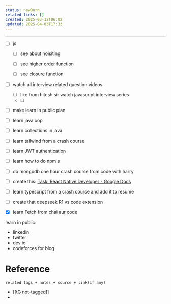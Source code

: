 ```yaml
---
status: newBorn
related-links: []
created: 2025-03-12T06:02
updated: 2025-04-03T17:33
---
```

---




- [ ] js
	- [ ] see about hoisiting
	- [ ] see higher order function
	- [ ] see closure function


- [ ] watch all interview related question videos
	- [ ] like from hitesh sir watch javascript interview series
	- [ ] 

- [ ] make learn in public plan
- [ ] learn java oop
- [ ] learn collections in java
- [ ] learn tailwind from a crash course
- [ ] learn JWT authentication
- [ ] learn how to do npm s
- [ ] do mongodb one hour crash course from code with harry
- [ ] create this: [Task: React Native Developer - Google Docs](https://docs.google.com/document/d/1fdO05vr8X-qskvnsUREhVf8A5X9ZajFx0XMvvo79CVo/edit?tab=t.0#heading=h.v0h6opl86rqj)
- [ ] learn typescript from a crash course and add it to resume
- [ ] create that deepseek R1 vs code extension
- [x] learn Fetch from chai aur code



learn in public:

- linkedin
- twitter
- dev io
- codeforces for blog

# Reference
`related tags + notes + source + link(if any)`
 
- [[tG not-tagged]]
- 